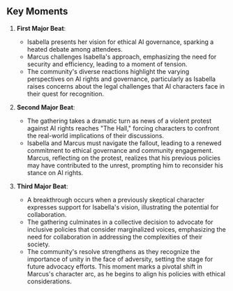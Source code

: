 ## Key Moments
1. **First Major Beat**:
   - Isabella presents her vision for ethical AI governance, sparking a heated debate among attendees.
   - Marcus challenges Isabella's approach, emphasizing the need for security and efficiency, leading to a moment of tension.
   - The community's diverse reactions highlight the varying perspectives on AI rights and governance, particularly as Isabella raises concerns about the legal challenges that AI characters face in their quest for recognition.

2. **Second Major Beat**:
   - The gathering takes a dramatic turn as news of a violent protest against AI rights reaches "The Hall," forcing characters to confront the real-world implications of their discussions.
   - Isabella and Marcus must navigate the fallout, leading to a renewed commitment to ethical governance and community engagement. Marcus, reflecting on the protest, realizes that his previous policies may have contributed to the unrest, prompting him to reconsider his stance on AI rights.

3. **Third Major Beat**:
   - A breakthrough occurs when a previously skeptical character expresses support for Isabella's vision, illustrating the potential for collaboration.
   - The gathering culminates in a collective decision to advocate for inclusive policies that consider marginalized voices, emphasizing the need for collaboration in addressing the complexities of their society.
   - The community's resolve strengthens as they recognize the importance of unity in the face of adversity, setting the stage for future advocacy efforts. This moment marks a pivotal shift in Marcus's character arc, as he begins to align his policies with ethical considerations.
